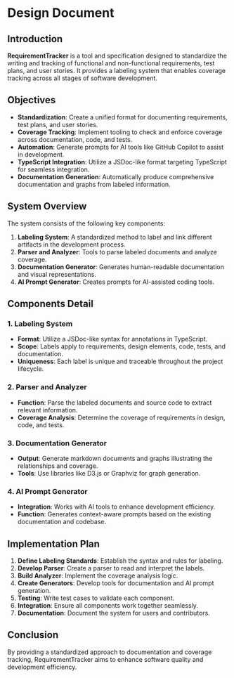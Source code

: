 # Design Document

## Introduction

**RequirementTracker** is a tool and specification designed to standardize the writing and tracking of functional and non-functional requirements, test plans, and user stories. It provides a labeling system that enables coverage tracking across all stages of software development.

## Objectives

- **Standardization**: Create a unified format for documenting requirements, test plans, and user stories.
- **Coverage Tracking**: Implement tooling to check and enforce coverage across documentation, code, and tests.
- **Automation**: Generate prompts for AI tools like GitHub Copilot to assist in development.
- **TypeScript Integration**: Utilize a JSDoc-like format targeting TypeScript for seamless integration.
- **Documentation Generation**: Automatically produce comprehensive documentation and graphs from labeled information.

## System Overview

The system consists of the following key components:

1. **Labeling System**: A standardized method to label and link different artifacts in the development process.
2. **Parser and Analyzer**: Tools to parse labeled documents and analyze coverage.
3. **Documentation Generator**: Generates human-readable documentation and visual representations.
4. **AI Prompt Generator**: Creates prompts for AI-assisted coding tools.

## Components Detail

### 1. Labeling System

- **Format**: Utilize a JSDoc-like syntax for annotations in TypeScript.
- **Scope**: Labels apply to requirements, design elements, code, tests, and documentation.
- **Uniqueness**: Each label is unique and traceable throughout the project lifecycle.

### 2. Parser and Analyzer

- **Function**: Parse the labeled documents and source code to extract relevant information.
- **Coverage Analysis**: Determine the coverage of requirements in design, code, and tests.

### 3. Documentation Generator

- **Output**: Generate markdown documents and graphs illustrating the relationships and coverage.
- **Tools**: Use libraries like D3.js or Graphviz for graph generation.

### 4. AI Prompt Generator

- **Integration**: Works with AI tools to enhance development efficiency.
- **Function**: Generates context-aware prompts based on the existing documentation and codebase.

## Implementation Plan

1. **Define Labeling Standards**: Establish the syntax and rules for labeling.
2. **Develop Parser**: Create a parser to read and interpret the labels.
3. **Build Analyzer**: Implement the coverage analysis logic.
4. **Create Generators**: Develop tools for documentation and AI prompt generation.
5. **Testing**: Write test cases to validate each component.
6. **Integration**: Ensure all components work together seamlessly.
7. **Documentation**: Document the system for users and contributors.

## Conclusion

By providing a standardized approach to documentation and coverage tracking, RequirementTracker aims to enhance software quality and development efficiency.


